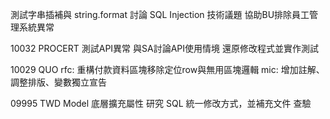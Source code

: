 測試字串插補與 string.format
討論 SQL Injection 技術議題
協助BU排除員工管理系統異常

10032 PROCERT
測試API異常
與SA討論API使用情境
還原修改程式並實作測試

10029 QUO
rfc: 重構付款資料區塊移除定位row與無用區塊邏輯
mic: 增加註解、調整排版、變數獨立宣告

09995 TWD
Model 底層擴充屬性
研究 SQL 統一修改方式，並補充文件
查驗